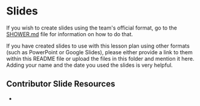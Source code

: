 # Slides

If you wish to create slides using the team's official format, go to the [SHOWER.md](SHOWER.md) file for information on how to do that.

If you have created slides to use with this lesson plan using other formats (such as PowerPoint or Google Slides), please either provide a link to them within this README file or upload the files in this folder and mention it here. Adding your name and the date you used the slides is very helpful.

## Contributor Slide Resources

*
